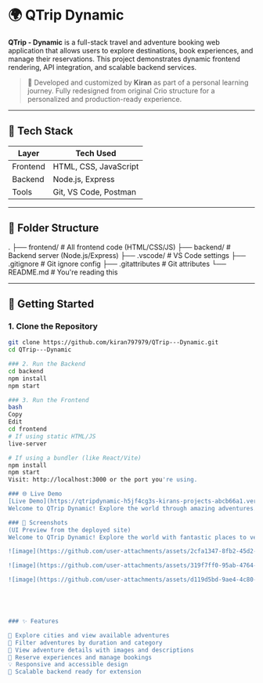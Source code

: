 # 🌍 QTrip Dynamic

**QTrip - Dynamic** is a full-stack travel and adventure booking web application that allows users to explore destinations, book experiences, and manage their reservations. This project demonstrates dynamic frontend rendering, API integration, and scalable backend services.

> 🚀 Developed and customized by **Kiran** as part of a personal learning journey. Fully redesigned from original Crio structure for a personalized and production-ready experience.

---

## 🔧 Tech Stack

| Layer     | Tech Used                   |
|-----------|-----------------------------|
| Frontend  | HTML, CSS, JavaScript       |
| Backend   | Node.js, Express            |
| Tools     | Git, VS Code, Postman       |

---

## 📁 Folder Structure

.
├── frontend/ # All frontend code (HTML/CSS/JS)
├── backend/ # Backend server (Node.js/Express)
├── .vscode/ # VS Code settings
├── .gitignore # Git ignore config
├── .gitattributes # Git attributes
└── README.md # You're reading this



---

## 🚀 Getting Started

### 1. Clone the Repository

```bash
git clone https://github.com/kiran797979/QTrip---Dynamic.git
cd QTrip---Dynamic

### 2. Run the Backend
cd backend
npm install
npm start

### 3. Run the Frontend
bash
Copy
Edit
cd frontend
# If using static HTML/JS
live-server

# If using a bundler (like React/Vite)
npm install
npm start
Visit: http://localhost:3000 or the port you're using.

### 🌐 Live Demo
[Live Demo](https://qtripdynamic-h5jf4cg3s-kirans-projects-abcb66a1.vercel.app/)
Welcome to QTrip Dynamic! Explore the world through amazing adventures.

### 📸 Screenshots
(UI Preview from the deployed site)
Welcome to QTrip Dynamic! Explore the world with fantastic places to venture around.

![image](https://github.com/user-attachments/assets/2cfa1347-8fb2-45d2-9a83-40606fc787e2)

![image](https://github.com/user-attachments/assets/319f7ff0-95ab-4764-98e2-04f727256e8c)

![image](https://github.com/user-attachments/assets/d119d5bd-9ae4-4c80-8f62-5d4705607475)





### ✨ Features

🌆 Explore cities and view available adventures
📅 Filter adventures by duration and category
📜 View adventure details with images and descriptions
📝 Reserve experiences and manage bookings
💡 Responsive and accessible design
🔧 Scalable backend ready for extension


